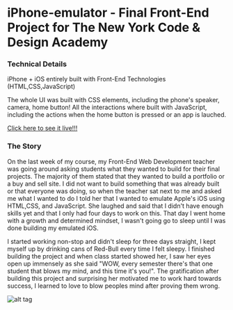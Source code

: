 # iPhone-emulator - Final Front-End Project for The New York Code & Design Academy

### Technical Details
iPhone + iOS entirely built with Front-End Technologies (HTML,CSS,JavaScript) 

The whole UI was built with CSS elements, including the phone's speaker, camera, home button!
All the interactions where built with JavaScript, including the actions when the home button is pressed or an app is lauched.

[Click here to see it live!!!](https://kennybatista.github.io/iphone-emulator)

### The Story

On the last week of my course, my Front-End Web Development teacher was going around asking students what they wanted to build for their final projects. The majority of them stated that they wanted to build a portfolio or a buy and sell site. I did not want to build something that was already built or that everyone was doing, so when the teacher sat next to me and asked me what I wanted to do I told her that I wanted to emulate Apple's iOS using HTML,CSS, and JavaScript. She laughed and said that I didn't have enough skills yet and that I only had four days to work on this. That day I went home with a growth and determined mindset, I wasn't going go to sleep until I was done building my emulated iOS. 

I started working non-stop and didn't sleep for three days straight, I kept myself up by drinking cans of Red-Bull every time I felt sleepy. I finished building the project and when class started showed her, I saw her eyes open up immensely as she said "WOW, every semester there's that one student that blows my mind, and this time it's you!". The gratification after building this project and surprising her motivated me to work hard towards success, I learned to love to blow peoples mind after proving them wrong. 


![alt tag](https://github.com/kennybatista/iphone-emulator/blob/master/kenOS-iphone-emulator-by-kenny-batista.png)
